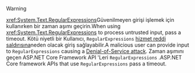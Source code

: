 > [!WARNING]
> <span data-ttu-id="31638-101"><xref:System.Text.RegularExpressions>Güvenilmeyen girişi işlemek için kullanırken bir zaman aşımı geçirin.</span><span class="sxs-lookup"><span data-stu-id="31638-101">When using <xref:System.Text.RegularExpressions> to process untrusted input, pass a timeout.</span></span> <span data-ttu-id="31638-102">Kötü niyetli bir Kullanıcı, `RegularExpressions` [hizmet reddi saldırısına](https://www.us-cert.gov/ncas/tips/ST04-015)neden olacak giriş sağlayabilir.</span><span class="sxs-lookup"><span data-stu-id="31638-102">A malicious user can provide input to `RegularExpressions` causing a [Denial-of-Service attack](https://www.us-cert.gov/ncas/tips/ST04-015).</span></span> <span data-ttu-id="31638-103">Zaman aşımını geçen ASP.NET Core Framework API 'Leri `RegularExpressions` .</span><span class="sxs-lookup"><span data-stu-id="31638-103">ASP.NET Core framework APIs that use `RegularExpressions` pass a timeout.</span></span>